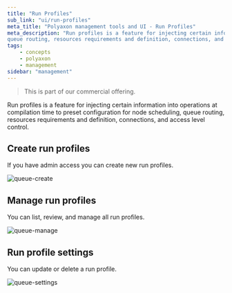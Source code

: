 ```yaml
---
title: "Run Profiles"
sub_link: "ui/run-profiles"
meta_title: "Polyaxon management tools and UI - Run Profiles"
meta_description: "Run profiles is a feature for injecting certain information into operations at compilation time to preset configuration for node scheduling,
queue routing, resources requirements and definition, connections, and access level control." 
tags:
    - concepts
    - polyaxon
    - management
sidebar: "management"
---
```


<blockquote class="commercial">This is part of our commercial offering.</blockquote>

Run profiles is a feature for injecting certain information into operations at compilation time to preset configuration for node scheduling,
queue routing, resources requirements and definition, connections, and access level control.

## Create run profiles

If you have admin access you can create new run profiles.

![queue-create](../../../../content/images/dashboard/run-profiles/create.png)


## Manage run profiles

You can list, review, and manage all run profiles.

![queue-manage](../../../../content/images/dashboard/run-profiles/manage.png)

## Run profile settings

You can update or delete a run profile.

![queue-settings](../../../../content/images/dashboard/run-profiles/settings.png)

